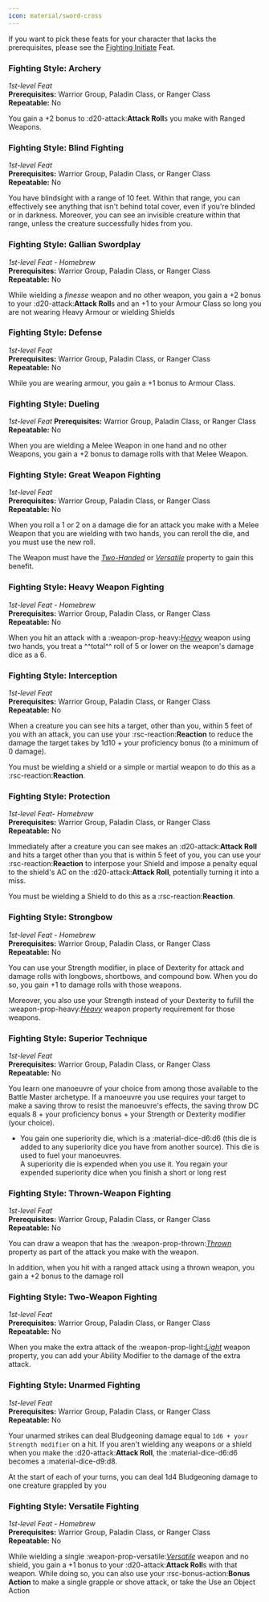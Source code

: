 ```yaml
---
icon: material/sword-cross
---
```


If you want to pick these feats for your character that lacks the prerequisites, please see the [Fighting Initiate](feat-4th-level.md#fighting-intiate) Feat.

### Fighting Style: Archery

*1st-level Feat*   
**Prerequisites:** Warrior Group, Paladin Class, or Ranger Class  
**Repeatable:** No

You gain a +2 bonus to :d20-attack:**Attack Roll**s you make with Ranged Weapons.

### Fighting Style: Blind Fighting

*1st-level Feat*   
**Prerequisites:** Warrior Group, Paladin Class, or Ranger Class  
**Repeatable:** No

You have blindsight with a range of 10 feet. Within that range, you can effectively see anything that isn't behind total cover, even if you're blinded or in darkness. Moreover, you can see an invisible creature within that range, unless the creature successfully hides from you.

### Fighting Style: Gallian Swordplay

*1st-level Feat - Homebrew*  
**Prerequisites:** Warrior Group, Paladin Class, or Ranger Class  
**Repeatable:** No

While wielding a *finesse* weapon and no other weapon, you gain a +2 bonus to your :d20-attack:**Attack Roll**s and an +1 to your Armour Class so long you are not wearing Heavy Armour or wielding Shields

### Fighting Style: Defense

*1st-level Feat*  
**Prerequisites:** Warrior Group, Paladin Class, or Ranger Class  
**Repeatable:** No

While you are wearing armour, you gain a +1 bonus to Armour Class.

### Fighting Style: Dueling

*1st-level Feat*
**Prerequisites:** Warrior Group, Paladin Class, or Ranger Class  
**Repeatable:** No

When you are wielding a Melee Weapon in one hand and no other Weapons, you gain a +2 bonus to damage rolls with that Melee Weapon.

### Fighting Style: Great Weapon Fighting

*1st-level Feat*  
**Prerequisites:** Warrior Group, Paladin Class, or Ranger Class  
**Repeatable:** No

When you roll a 1 or 2 on a damage die for an attack you make with a Melee Weapon that you are wielding with two hands, you can reroll the die, and you must use the new roll. 

The Weapon must have the *[Two-Handed]* or *[Versatile]* property to gain this benefit.

### Fighting Style: Heavy Weapon Fighting

*1st-level Feat - Homebrew*  
**Prerequisites:** Warrior Group, Paladin Class, or Ranger Class  
**Repeatable:** No

When you hit an attack with a :weapon-prop-heavy:*[Heavy]* weapon using two hands, you treat a ^^total^^ roll of 5 or lower on the weapon's damage dice as a 6.

### Fighting Style: Interception

*1st-level Feat*  
**Prerequisites:** Warrior Group, Paladin Class, or Ranger Class  
**Repeatable:** No

When a creature you can see hits a target, other than you, within 5 feet of you with an attack, you can use your :rsc-reaction:**Reaction** to reduce the damage the target takes by 1d10 + your proficiency bonus (to a minimum of 0 damage). 

You must be wielding a shield or a simple or martial weapon to do this as a :rsc-reaction:**Reaction**.

### Fighting Style: Protection

*1st-level Feat- Homebrew*  
**Prerequisites:** Warrior Group, Paladin Class, or Ranger Class  
**Repeatable:** No

Immediately after a creature you can see makes an :d20-attack:**Attack Roll** and hits a target other than you that is within 5 feet of you, you can use your :rsc-reaction:**Reaction** to interpose your Shield and impose a penalty equal to the shield's AC on the :d20-attack:**Attack Roll**, potentially turning it into a miss. 

You must be wielding a Shield to do this as a :rsc-reaction:**Reaction**.

### Fighting Style: Strongbow

*1st-level Feat - Homebrew*  
**Prerequisites:** Warrior Group, Paladin Class, or Ranger Class  
**Repeatable:** No

You can use your Strength modifier, in place of Dexterity for attack and damage rolls with longbows, shortbows, and compound bow. When you do so, you gain +1 to damage rolls with those weapons.

Moreover, you also use your Strength instead of your Dexterity to fufill the :weapon-prop-heavy:*[Heavy]* weapon property requirement for those weapons.

### Fighting Style: Superior Technique

*1st-level Feat*  
**Prerequisites:** Warrior Group, Paladin Class, or Ranger Class  
**Repeatable:** No

You learn one manoeuvre of your choice from among those available to the Battle Master archetype. If a manoeuvre you use requires your target to make a saving throw to resist the manoeuvre's effects, the saving throw DC equals 8 + your proficiency bonus + your Strength or Dexterity modifier (your choice).

- You gain one superiority die, which is a :material-dice-d6:d6 (this die is added to any superiority dice you have from another source). This die is used to fuel your manoeuvres.  
A superiority die is expended when you use it. You regain your expended superiority dice when you finish a short or long rest

### Fighting Style: Thrown-Weapon Fighting

*1st-level Feat*  
**Prerequisites:** Warrior Group, Paladin Class, or Ranger Class  
**Repeatable:** No

You can draw a weapon that has the :weapon-prop-thrown:*[Thrown]* property as part of the attack you make with the weapon.

In addition, when you hit with a ranged attack using a thrown weapon, you gain a +2 bonus to the damage roll

### Fighting Style: Two-Weapon Fighting

*1st-level Feat*  
**Prerequisites:** Warrior Group, Paladin Class, or Ranger Class  
**Repeatable:** No

When you make the extra attack of the :weapon-prop-light:*[Light]* weapon property, you can add your Ability Modifier to the damage of the extra attack.

### Fighting Style: Unarmed Fighting

*1st-level Feat*  
**Prerequisites:** Warrior Group, Paladin Class, or Ranger Class  
**Repeatable:** No

Your unarmed strikes can deal Bludgeoning damage equal to `1d6 + your Strength modifier` on a hit. If you aren't wielding any weapons or a shield when you make the :d20-attack:**Attack Roll**, the :material-dice-d6:d6 becomes a :material-dice-d9:d8.

At the start of each of your turns, you can deal 1d4 Bludgeoning damage to one creature grappled by you

### Fighting Style: Versatile Fighting

*1st-level Feat - Homebrew*  
**Prerequisites:** Warrior Group, Paladin Class, or Ranger Class  
**Repeatable:** No

While wielding a single :weapon-prop-versatile:*[Versatile]* weapon and no shield, you gain a +1 bonus to your :d20-attack:**Attack Roll**s with that weapon. While doing so, you can also use your :rsc-bonus-action:**Bonus Action** to make a single grapple or shove attack, or take the Use an Object Action

[Light]: ../../equipment/weapon/index.md#light
[Thrown]: ../../equipment/weapon/index.md#thrown
[two-handed]: ../../equipment/weapon/index.md#two-handed
[Heavy]: ../../equipment/weapon/index.md#heavy
[versatile]: ../../equipment/weapon/index.md#versatile